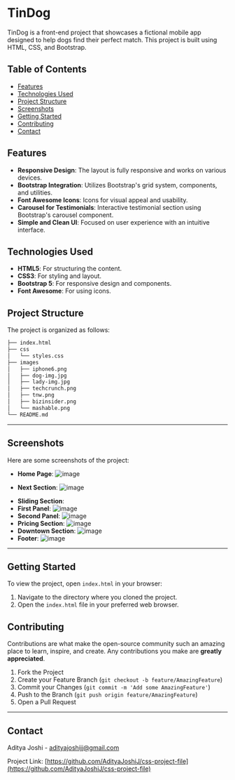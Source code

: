 # TinDog

TinDog is a front-end project that showcases a fictional mobile app designed to help dogs find their perfect match. This project is built using HTML, CSS, and Bootstrap.

## Table of Contents

- [Features](#features)
- [Technologies Used](#technologies-used)
- [Project Structure](#project-structure)
- [Screenshots](#screenshots)
- [Getting Started](#getting-started)
- [Contributing](#contributing)
- [Contact](#contact)

## Features

- **Responsive Design**: The layout is fully responsive and works on various devices.
- **Bootstrap Integration**: Utilizes Bootstrap's grid system, components, and utilities.
- **Font Awesome Icons**: Icons for visual appeal and usability.
- **Carousel for Testimonials**: Interactive testimonial section using Bootstrap's carousel component.
- **Simple and Clean UI**: Focused on user experience with an intuitive interface.


## Technologies Used

- **HTML5**: For structuring the content.
- **CSS3**: For styling and layout.
- **Bootstrap 5**: For responsive design and components.
- **Font Awesome**: For using icons.

## Project Structure

The project is organized as follows:

```bash
├── index.html
├── css
│   └── styles.css
├── images
│   ├── iphone6.png
│   ├── dog-img.jpg
│   ├── lady-img.jpg
│   ├── techcrunch.png
│   ├── tnw.png
│   ├── bizinsider.png
│   └── mashable.png
└── README.md
```
---
## Screenshots

Here are some screenshots of the project:

- **Home Page**: ![image](https://github.com/user-attachments/assets/bc6dad85-91b9-4874-9037-28a8bcc56362)

 <!-- Replace with actual screenshot -->
- **Next Section**: ![image](https://github.com/user-attachments/assets/fafc8f66-d3e9-49ac-a0ff-035426ad4581)

 <!-- Replace with actual screenshot -->
- **Sliding Section**:
- **First Panel**:
  ![image](https://github.com/user-attachments/assets/51f9cac2-20ff-4007-a6da-f3d6bd85da3c)
- **Second Panel**:
  ![image](https://github.com/user-attachments/assets/9ae03f57-6771-4584-a1b0-b8b4230df7d2)
- **Pricing Section**:
![image](https://github.com/user-attachments/assets/64d46702-d9ed-49f9-872e-ae6d8cbbe692)
- **Downtown Section**: ![image](https://github.com/user-attachments/assets/a5a2f814-0c5e-442e-aa83-1c21147ddf0d)
- **Footer**:  ![image](https://github.com/user-attachments/assets/35f6773f-9f49-4178-b4b1-fbc3b55fe575)




---
## Getting Started

To view the project, open `index.html` in your browser:

1. Navigate to the directory where you cloned the project.
2. Open the `index.html` file in your preferred web browser.

## Contributing 


Contributions are what make the open-source community such an amazing place to learn, inspire, and create. Any contributions you make are **greatly appreciated**.

1. Fork the Project
2. Create your Feature Branch (`git checkout -b feature/AmazingFeature`)
3. Commit your Changes (`git commit -m 'Add some AmazingFeature'`)
4. Push to the Branch (`git push origin feature/AmazingFeature`)
5. Open a Pull Request

---


## Contact

Aditya Joshi - [adityajoshijj@gmail.com](mailto:your-adityajoshijj@gmail.com)

Project Link: [https://github.com/AdityaJoshiJ/css-project-file](https://github.com/AdityaJoshiJ/css-project-file)

